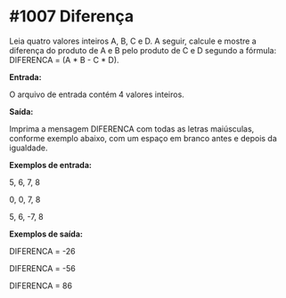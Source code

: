 # #1007 Diferença

Leia quatro valores inteiros A, B, C e D. A seguir, calcule e mostre a diferença do produto de A e B pelo produto de C e D segundo a fórmula: DIFERENCA = (A * B - C * D).

**Entrada:**

O arquivo de entrada contém 4 valores inteiros.

**Saída:**

Imprima a mensagem DIFERENCA com todas as letras maiúsculas, conforme exemplo abaixo, com um espaço em branco antes e depois da igualdade.

**Exemplos de entrada:**

5, 6, 7, 8

0, 0, 7, 8

5, 6, -7, 8

**Exemplos de saída:**

DIFERENCA = -26

DIFERENCA = -56

DIFERENCA = 86
